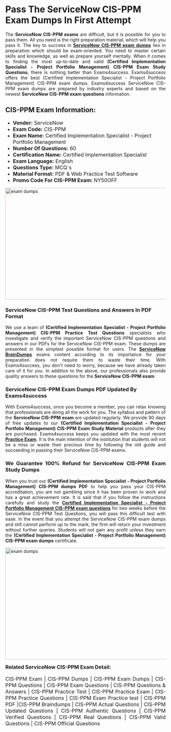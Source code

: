 <h1><strong><strong>Pass The ServiceNow CIS-PPM Exam Dumps In First Attempt</strong></strong></h1> <p style="text-align:justify">The <strong>ServiceNow CIS-PPM exams</strong> are difficult, but it is possible for you to pass them. All you need is the right preparation material, which will help you pass it. The key to success in <a href="https://www.exams4success.com/servicenow/cis-ppm-pdf-exam-dumps"><strong>ServiceNow CIS-PPM exam dumps</strong></a> lies in preparation which should be exam-oriented. You need to master certain skills and knowledge, as well as prepare yourself mentally. When it comes to finding the most up-to-date and valid <strong>(Certified Implementation Specialist - Project Portfolio Management) CIS-PPM Exam Study Questions</strong>, there is nothing better than Exams4success. Exams4success offers the best (Certified Implementation Specialist - Project Portfolio Management) CIS-PPM exam dumps. Exams4success ServiceNow CIS-PPM exam dumps are prepared by industry experts and based on the newest <strong>ServiceNow CIS-PPM exam questions</strong> information.</p> <h2><strong><strong>CIS-PPM Exam Information:</strong></strong></h2> <ul> <li><span style="font-size:16px"><strong>Vender:</strong> ServiceNow</span></li> <li><span style="font-size:16px"><strong>Exam Code:</strong> CIS-PPM</span></li> <li><span style="font-size:16px"><strong>Exam Name:</strong> Certified Implementation Specialist - Project Portfolio Management</span></li> <li><span style="font-size:16px"><strong>Number Of Questions:</strong> 60</span></li> <li><span style="font-size:16px"><strong>Certification Name:</strong> Certified Implementation Specialist</span></li> <li><span style="font-size:16px"><strong>Exam Language:</strong> English</span></li> <li><span style="font-size:16px"><strong>Questions Type:</strong> MCQ`s</span></li> <li><span style="font-size:16px"><strong>Material Format:</strong> PDF & Web Practice Test Software</span></li> <li><span style="font-size:16px"><strong>Promo Code For CIS-PPM Exam: </strong>NY50OFF</span></li> </ul> <p><a href="https://www.exams4success.com/servicenow/cis-ppm-pdf-exam-dumps" rel="no-follow"><img alt="exam dumps" src="https://www.certcollections.com/uploads/content/infrist1.png" style="height:350px; width:750px" /></a></p> <h3><strong>ServiceNow CIS-PPM Test Questions and Answers In PDF Format</strong></h3> <p style="text-align:justify">We use a team of <strong>(Certified Implementation Specialist - Project Portfolio Management) CIS-PPM Practice Test Questions</strong> specialists who investigate and verify the important ServiceNow CIS-PPM questions and answers in our PDFs for the ServiceNow CIS-PPM exam. These dumps are presented in the simplest possible format for users. The <a href="https://www.exams4success.com/servicenow-exam-dumps"><strong>ServiceNow BrainDumps</strong></a> exams content according to its importance for your preparation does not require them to waste their time. With Exams4success, you don't need to worry, because we have already taken care of it for you. In addition to the above, our professionals also provide quality answers to these questions for the<strong> ServiceNow CIS-PPM exam</strong>.</p> <h3><strong> ServiceNow CIS-PPM Exam Dumps PDF Updated By Exams4success</strong></h3> <p style="text-align:justify">With Exams4success, once you become a member, you can relax knowing that professionals are doing all the work for you. The syllabus and pattern of the <strong>ServiceNow CIS-PPM exam </strong>are updated regularly. We provide 90 days of free updates to our <strong>(Certified Implementation Specialist - Project Portfolio Management) CIS-PPM Exam Study Material</strong> products after they are purchased. Exams4success keeps you updated with the most recent <a href="https://www.exams4success.com/"><strong>Practice Exam</strong></a>. It is the main intention of the institution that students will not be a miss or waste their precious time by following the old guide and succeeding in passing their ServiceNow CIS-PPM exams.</p> <h3 style="text-align:justify"><strong>We Guarantee 100% Refund for ServiceNow CIS-PPM Exam Study Dumps</strong></h3> <p style="text-align:justify">When you trust our <strong>(Certified Implementation Specialist - Project Portfolio Management) CIS-PPM dumps PDF</strong> to help you pass your CIS-PPM accreditation, you are not gambling since it has been proven to work and has a great achievement rate. It is said that if you follow the instructions carefully and study the <a href="https://www.exams4success.com/servicenow/cis-ppm-pdf-exam-dumps"><strong>Certified Implementation Specialist - Project Portfolio Management CIS-PPM exam questions</strong></a> for two weeks before the ServiceNow CIS-PPM Test Questions, you will pass this difficult test with ease. In the event that you attempt the ServiceNow CIS-PPM exam dumps and still cannot perform up to the mark, the firm will return your investment without further queries. Students will not gain any profit unless they earn the <strong>(Certified Implementation Specialist - Project Portfolio Management) CIS-PPM exam dumps</strong> certificate.</p> <p style="text-align:justify"><a href="https://www.exams4success.com/servicenow/cis-ppm-pdf-exam-dumps" rel="no-follow"><img alt="exam dumps" src="https://www.certcollections.com/uploads/content/free_demo1.png" style="height:350px; width:750px" /></a></p> <p style="text-align:justify"><span style="font-size:16px"><strong>Related ServiceNow CIS-PPM Exam Detail:</strong></span><br /> <br /> <span style="font-size:16px">CIS-PPM Exam | CIS-PPM Dumps | CIS-PPM Exam Dumps | CIS-PPM Questions | CIS-PPM Exam Questions | CIS-PPM Questions & Answers | CIS-PPM Practice Test | CIS-PPM Practice Exam | CIS-PPM Practice Questions | CIS-PPM Exam Practice test | CIS-PPM PDF |CIS-PPM Braindumps | CIS-PPM Actual Questions | CIS-PPM Updated Questions | CIS-PPM Authentic Questions | CIS-PPM Verified Questions | CIS-PPM Real Questions | CIS-PPM Valid Questions | CIS-PPM Official Questions</span></p>
